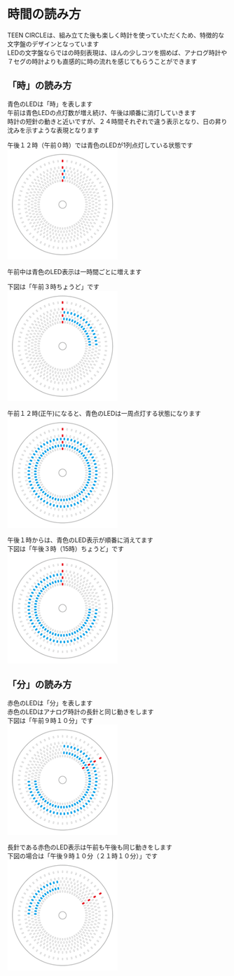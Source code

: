 # 時間の読み方

TEEN CIRCLEは、組み立てた後も楽しく時計を使っていただくため、特徴的な文字盤のデザインとなっています  
LEDの文字盤ならではの時刻表現は、ほんの少しコツを掴めば、アナログ時計や７セグの時計よりも直感的に時の流れを感じてもらうことができます  
  
## 「時」の読み方  
青色のLEDは「時」を表します  
午前は青色LEDの点灯数が増え続け、午後は順番に消灯していきます  
時計の短針の動きと近いですが、２４時間それぞれで違う表示となり、日の昇り沈みを示すような表現となります  

午後１２時（午前０時）では青色のLEDが1列点灯している状態です  
<img src="../image/image_dial_01.jpg" width=50% title="文字盤_0:00"> 
  
午前中は青色のLED表示は一時間ごとに増えます  

下図は「午前３時ちょうど」です  
<img src="../image/image_dial_02.jpg" width=50% title="文字盤_3:00">  
  
午前１２時(正午)になると、青色のLEDは一周点灯する状態になります  
<img src="../image/image_dial_03.jpg" width=50% title="文字盤_12:00">  
  
午後１時からは、青色のLED表示が順番に消えてます  
下図は「午後３時（15時）ちょうど」です  
<img src="../image/image_dial_04.jpg" width=50% title="文字盤_15:00">  

## 「分」の読み方  
赤色のLEDは「分」を表します  
赤色のLEDはアナログ時計の長針と同じ動きをします  
下図は「午前９時１０分」です  
<img src="../image/image_dial_05.jpg" width=50% title="文字盤_9:10">  

長針である赤色のLED表示は午前も午後も同じ動きをします  
下図の場合は「午後９時１０分（２１時１０分）」です  
<img src="../image/image_dial_06.jpg" width=50% title="文字盤_21:10"> 
